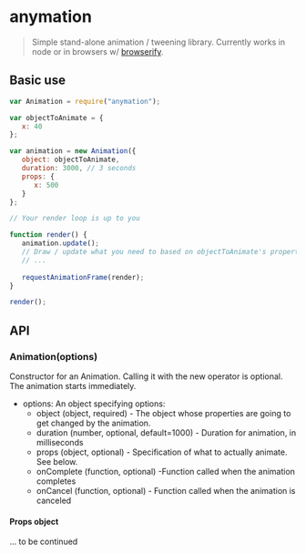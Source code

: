 # anymation

> Simple stand-alone animation / tweening library. Currently works in node or in browsers w/ [browserify](http://browserify.org/).

## Basic use

```javascript
var Animation = require("anymation");

var objectToAnimate = {
   x: 40
};

var animation = new Animation({
   object: objectToAnimate,
   duration: 3000, // 3 seconds
   props: {
      x: 500
   }
};

// Your render loop is up to you

function render() {
   animation.update();
   // Draw / update what you need to based on objectToAnimate's properties
   // ...
   
   requestAnimationFrame(render);
}

render();
```

## API

### Animation(options)

Constructor for an Animation. Calling it with the new operator is optional. The animation starts immediately.

* options: An object specifying options:
  * object (object, required) - The object whose properties are going to get changed by the animation.
  * duration (number, optional, default=1000) -  Duration for animation, in milliseconds
  * props (object, optional) - Specification of what to actually animate. See below.
  * onComplete (function, optional) -Function called when the animation completes
  * onCancel (function, optional) - Function called when the animation is canceled

#### Props object

... to be continued


